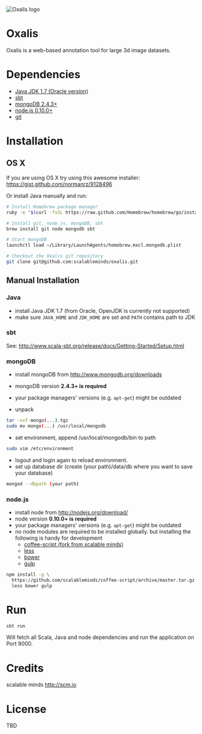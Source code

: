 ![Oxalis logo](https://oxalis.at/assets/images/oxalis.svg)
# Oxalis
Oxalis is a web-based annotation tool for large 3d image datasets.

# Dependencies

* [Java JDK 1.7 (Oracle version)](http://www.oracle.com/technetwork/java/javase/downloads/index.html)
* [sbt](http://www.scala-sbt.org/)
* [mongoDB 2.4.3+](http://www.mongodb.org/downloads)
* [node.js 0.10.0+](http://nodejs.org/download/)
* [git](http://git-scm.com/downloads)

# Installation
## OS X
If you are using OS X try using this awesome installer:
https://gist.github.com/normanrz/9128496

Or install Java manually and run:

```bash
# Install Homebrew package manager
ruby -e "$(curl -fsSL https://raw.github.com/Homebrew/homebrew/go/install)"

# Install git, node.js, mongoDB, sbt
brew install git node mongodb sbt

# Start mongoDB
launchctl load ~/Library/LaunchAgents/homebrew.mxcl.mongodb.plist

# Checkout the Oxalis git repository
git clone git@github.com:scalableminds/oxalis.git
```


## Manual Installation

### Java
- install Java JDK 1.7 (from Oracle, OpenJDK is currently not supported)
- make sure `JAVA_HOME` and `JDK_HOME` are set and `PATH` contains path to JDK

### sbt
See: http://www.scala-sbt.org/release/docs/Getting-Started/Setup.html

### mongoDB
- install mongoDB from http://www.mongodb.org/downloads
- mongoDB version **2.4.3+ is required**
- your package managers' versions (e.g. `apt-get`) might be outdated

- unpack

```bash
tar -xvf mongo(...).tgz
sudo mv mongo(...) /usr/local/mongodb
```

- set environment, append /usr/local/mongodb/bin to path

```bash
sudo vim /etc/environment
```

- logout and login again to reload environment.
- set up database dir (create (your path)/data/db where you want to save your database)

```bash	
mongod --dbpath (your path)
```

### node.js
* install node from http://nodejs.org/download/
* node version **0.10.0+ is required**
* your package managers' versions (e.g. `apt-get`) might be outdated
* no node modules are required to be installed globally. but installing the following is handy for development
  * [coffee-script (fork from scalable minds)](https://github.com/scalableminds/coffee-script)
  * [less](http://lesscss.org/)
  * [bower](http://bower.io/)
  * [gulp](http://gulpjs.com/)
  
```bash
npm install -g \
  https://github.com/scalableminds/coffee-script/archive/master.tar.gz \
  less bower gulp
```

# Run
```bash
sbt run
```

Will fetch all Scala, Java and node dependencies and run the application on Port 9000.

# Credits
scalable minds http://scm.io

# License
TBD
